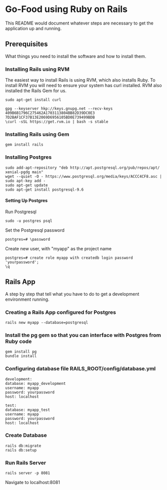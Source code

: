 # Go-Food using Ruby on Rails

This README would document whatever steps are necessary to get the application up and running.

## Prerequisites

What things you need to install the software and how to install them.

### Installing Rails using RVM

The easiest way to install Rails is using RVM, which also installs Ruby. To install RVM you will need to ensure your system has curl installed. RVM also installed the Rails Gem for us.

```
sudo apt-get install curl
```

```
gpg --keyserver hkp://keys.gnupg.net --recv-keys 409B6B1796C275462A1703113804BB82D39DC0E3 7D2BAF1CF37B13E2069D6956105BD0E739499BDB
\curl -sSL https://get.rvm.io | bash -s stable
```

### Installing Rails using Gem

```
gem install rails
```

### Installing Postgres

```
sudo add-apt-repository "deb http://apt.postgresql.org/pub/repos/apt/ xenial-pgdg main"
wget --quiet -O - https://www.postgresql.org/media/keys/ACCC4CF8.asc | sudo apt-key add -
sudo apt-get update
sudo apt-get install postgresql-9.6
```

#### Setting Up Postgres

Run Postgresql

```
sudo -u postgres psql
```

Set the Postgresql password

```
postgres=# \password
```

Create new user, with "myapp" as the project name

```
postgres=# create role myapp with createdb login password 'yourpassword';
\q
```

## Rails App

A step by step that tell what you have to do to get a development environment running.

### Creating a Rails App configured for Postgres

```
rails new myapp --database=postgresql
```

### Install the pg gem so that you can interface with Postgres from Ruby code

```
gem install pg
bundle install
```

### Configuring database file RAILS_ROOT/config/database.yml

```
development:
database: myapp_development
username: myapp
password: yourpassword
host: localhost

test:
database: myapp_test
username: myapp
password: yourpassword
host: localhost
```

### Create Database

```
rails db:migrate
rails db:setup
```

### Run Rails Server

```
rails server -p 8081
```

Navigate to localhost:8081